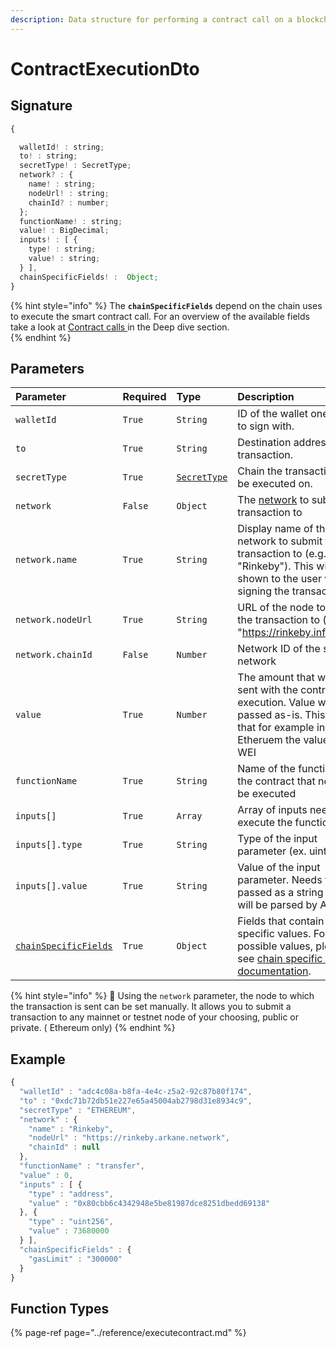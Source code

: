```yaml
---
description: Data structure for performing a contract call on a blockchain
---
```


# ContractExecutionDto

## Signature

```javascript
{

  walletId! : string;
  to! : string;
  secretType! : SecretType;
  network? : {
    name! : string;
    nodeUrl! : string;
    chainId? : number;
  };
  functionName! : string;
  value! : BigDecimal;
  inputs! : [ {
    type! : string;
    value! : string;
  } ],
  chainSpecificFields! :  Object;
}
```

{% hint style="info" %}
The **`chainSpecificFields`** depend on the chain uses to execute the smart contract call. For an overview of the available fields take a look at [Contract calls ](../../deep-dive/contract-calls.md)in the Deep dive section.  
{% endhint %}

## Parameters

| Parameter | Required | Type | Description |
| :--- | :--- | :--- | :--- |
| `walletId` | `True` | `String` | ID of the wallet one wants to sign with. |
| `to` | `True` | `String` | Destination address of the transaction.  |
| `secretType` | `True` | [`SecretType`](secrettype.md) | Chain the transaction will be executed on. |
| `network` | `False` | `Object` | The [network](../../deep-dive/environments.md) to submit the transaction to |
| `network.name` | `True` | `String` | Display name of the network to submit the transaction to \(e.g.: "Rinkeby"\). This will be shown to the user when signing the transaction |
| `network.nodeUrl` | `True` | `String` | URL of the node to submit the transaction to \(e.g.: "https://rinkeby.infura.io"\) |
| `network.chainId` | `False` | `Number` | Network ID of the selected network |
| `value` | `True` | `Number` | The amount that will be sent with the contract execution. Value will be passed as-is. This means that for example in Etheruem the value is in WEI |
| `functionName` | `True` | `String` | Name of the function on the contract that needs to be executed |
| `inputs[]` | `True` | `Array` | Array of inputs needed to execute the function |
| `inputs[].type` | `True` | `String` | Type of the input parameter \(ex. uint256\) |
| `inputs[].value` | `True` | `String` | Value of the input parameter. Needs to be passed as a string value, will be parsed by Arkane |
| [`chainSpecificFields`](../../deep-dive/contract-calls.md) | `True` | `Object` | Fields that contain chain specific values. For possible values, please see [chain specific fields documentation](../../deep-dive/contract-calls.md). |

{% hint style="info" %}
🧙 Using the `network` parameter, the node to which the transaction is sent can be set manually. It allows you to submit a transaction to any mainnet or testnet node of your choosing, public or private. \( Ethereum only\)
{% endhint %}

## Example

```javascript
{
  "walletId" : "adc4c08a-b8fa-4e4c-z5a2-92c87b80f174",
  "to" : "0xdc71b72db51e227e65a45004ab2798d31e8934c9",
  "secretType" : "ETHEREUM",
  "network" : {
    "name" : "Rinkeby",
    "nodeUrl" : "https://rinkeby.arkane.network",
    "chainId" : null
  },
  "functionName" : "transfer",
  "value" : 0,
  "inputs" : [ {
    "type" : "address",
    "value" : "0x80cbb6c4342948e5be81987dce8251dbedd69138"
  }, {
    "type" : "uint256",
    "value" : 73680000
  } ],
  "chainSpecificFields" : {
    "gasLimit" : "300000"
  }
}
```

## Function Types

{% page-ref page="../reference/executecontract.md" %}

